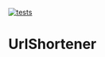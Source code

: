 [![tests](https://github.com/kova1ev/WBlog/actions/workflows/dotnet-tests.yml/badge.svg?branch=main)](https://github.com/kova1ev/UrlShortener/actions/workflows/dotnet-tests.yml)
# UrlShortener
